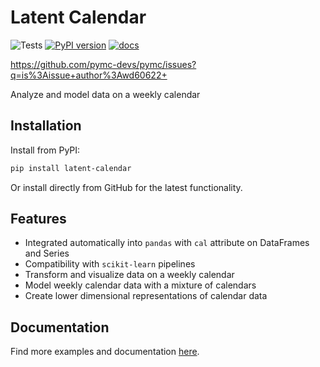 # Latent Calendar

![Tests](https://github.com/wd60622/latent-calendar/actions/workflows/tests.yml/badge.svg) [![PyPI version](https://badge.fury.io/py/latent-calendar.svg)](https://badge.fury.io/py/latent-calendar) [![docs](https://github.com/wd60622/latent-calendar/actions/workflows/docs.yml/badge.svg)](https://github.com/wd60622/latent-calendar/actions/workflows/docs.yml)



https://github.com/pymc-devs/pymc/issues?q=is%3Aissue+author%3Awd60622+

Analyze and model data on a weekly calendar

## Installation

Install from PyPI: 

```bash
pip install latent-calendar
```

Or install directly from GitHub for the latest functionality. 

## Features 

- Integrated automatically into `pandas` with `cal` attribute on DataFrames and Series 
- Compatibility with `scikit-learn` pipelines
- Transform and visualize data on a weekly calendar
- Model weekly calendar data with a mixture of calendars
- Create lower dimensional representations of calendar data


## Documentation 

Find more examples and documentation [here](https://wd60622.github.io/latent-calendar/).
